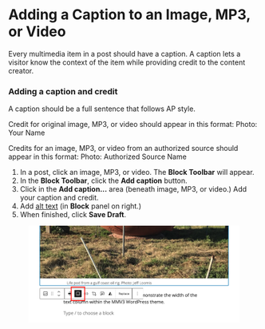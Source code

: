 # Adding a Caption to an Image, MP3, or Video

Every multimedia item in a post should have a caption. A caption lets a visitor know the context of the item while providing credit to the content creator.&#x20;

### Adding a caption and credit

A caption should be a full sentence that follows AP style.

Credit for original image, MP3, or video should appear in this format: Photo: Your Name&#x20;

Credits for an image, MP3, or video from an authorized source should appear in this format: Photo: Authorized Source Name

1. In a post, click an image, MP3, or video. The **Block Toolbar** will appear.
2. In the **Block Toolbar**, click the **Add caption** button.
3. Click in the **Add caption...** area (beneath image, MP3, or video.) Add your caption and credit.
4. Add [alt text](adding-alt-text-to-an-image.md) (in **Block** panel on right.)
5. When finished, click **Save Draft**.

<figure><img src="../.gitbook/assets/adding-a-caption (1).png" alt=""><figcaption></figcaption></figure>
